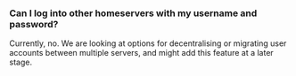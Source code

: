 ### Can I log into other homeservers with my username and password?

Currently, no. We are looking at options for decentralising or migrating user accounts between multiple servers, and might add this feature at a later stage.